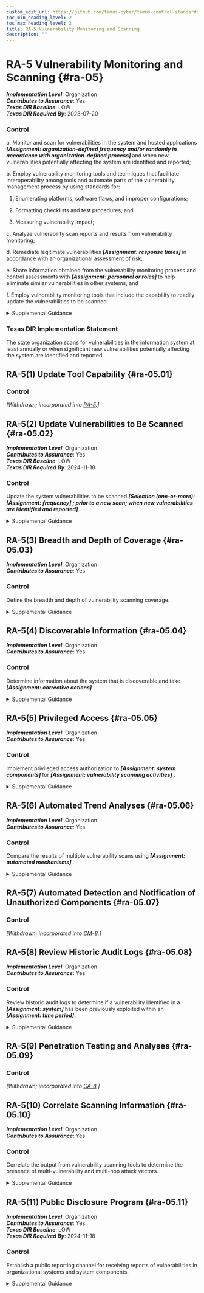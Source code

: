 ```yaml
---
custom_edit_url: https://github.com/tamus-cyber/tamus-control-standards/tree/main/content/tamus.edu/TAMUS_profile.xml
toc_min_heading_level: 2
toc_max_heading_level: 2
title: RA-5 Vulnerability Monitoring and Scanning
description: ""
---
```


# RA-5 Vulnerability Monitoring and Scanning {#ra-05}

_**Implementation Level**_: Organization\
_**Contributes to Assurance**_: Yes\
_**Texas DIR Baseline**_: LOW\
_**Texas DIR Required By**_: 2023-07-20

### Control



a. Monitor and scan for vulnerabilities in the system and hosted applications <strong title="ra-5_prm_1"> <em>[Assignment: organization-defined frequency and/or randomly in accordance with organization-defined process]</em> </strong> and when new vulnerabilities potentially affecting the system are identified and reported;

b. Employ vulnerability monitoring tools and techniques that facilitate interoperability among tools and automate parts of the vulnerability management process by using standards for:

1. Enumerating platforms, software flaws, and improper configurations;

2. Formatting checklists and test procedures; and

3. Measuring vulnerability impact;

c. Analyze vulnerability scan reports and results from vulnerability monitoring;

d. Remediate legitimate vulnerabilities <strong title="ra-05_odp.03"> <em>[Assignment: response times]</em> </strong> in accordance with an organizational assessment of risk;

e. Share information obtained from the vulnerability monitoring process and control assessments with <strong title="ra-05_odp.04"> <em>[Assignment: personnel or roles]</em> </strong> to help eliminate similar vulnerabilities in other systems; and

f. Employ vulnerability monitoring tools that include the capability to readily update the vulnerabilities to be scanned.


<details><summary>Supplemental Guidance</summary>Security categorization of information and systems guides the frequency and comprehensiveness of vulnerability monitoring (including scans). Organizations determine the required vulnerability monitoring for system components, ensuring that the potential sources of vulnerabilities—such as infrastructure components (e.g., switches, routers, guards, sensors), networked printers, scanners, and copiers—are not overlooked. The capability to readily update vulnerability monitoring tools as new vulnerabilities are discovered and announced and as new scanning methods are developed helps to ensure that new vulnerabilities are not missed by employed vulnerability monitoring tools. The vulnerability monitoring tool update process helps to ensure that potential vulnerabilities in the system are identified and addressed as quickly as possible. Vulnerability monitoring and analyses for custom software may require additional approaches, such as static analysis, dynamic analysis, binary analysis, or a hybrid of the three approaches. Organizations can use these analysis approaches in source code reviews and in a variety of tools, including web-based application scanners, static analysis tools, and binary analyzers.<br/><br/>Vulnerability monitoring includes scanning for patch levels; scanning for functions, ports, protocols, and services that should not be accessible to users or devices; and scanning for flow control mechanisms that are improperly configured or operating incorrectly. Vulnerability monitoring may also include continuous vulnerability monitoring tools that use instrumentation to continuously analyze components. Instrumentation-based tools may improve accuracy and may be run throughout an organization without scanning. Vulnerability monitoring tools that facilitate interoperability include tools that are Security Content Automated Protocol (SCAP)-validated. Thus, organizations consider using scanning tools that express vulnerabilities in the Common Vulnerabilities and Exposures (CVE) naming convention and that employ the Open Vulnerability Assessment Language (OVAL) to determine the presence of vulnerabilities. Sources for vulnerability information include the Common Weakness Enumeration (CWE) listing and the National Vulnerability Database (NVD). Control assessments, such as red team exercises, provide additional sources of potential vulnerabilities for which to scan. Organizations also consider using scanning tools that express vulnerability impact by the Common Vulnerability Scoring System (CVSS).<br/><br/>Vulnerability monitoring includes a channel and process for receiving reports of security vulnerabilities from the public at-large. Vulnerability disclosure programs can be as simple as publishing a monitored email address or web form that can receive reports, including notification authorizing good-faith research and disclosure of security vulnerabilities. Organizations generally expect that such research is happening with or without their authorization and can use public vulnerability disclosure channels to increase the likelihood that discovered vulnerabilities are reported directly to the organization for remediation.<br/><br/>Organizations may also employ the use of financial incentives (also known as "bug bounties" ) to further encourage external security researchers to report discovered vulnerabilities. Bug bounty programs can be tailored to the organization’s needs. Bounties can be operated indefinitely or over a defined period of time and can be offered to the general public or to a curated group. Organizations may run public and private bounties simultaneously and could choose to offer partially credentialed access to certain participants in order to evaluate security vulnerabilities from privileged vantage points.</details>

### Texas DIR Implementation Statement

The state organization scans for vulnerabilities in the information system at least annually or when significant new vulnerabilities potentially affecting the system are identified and reported.



## RA-5(1) Update Tool Capability {#ra-05.01}

### Control

<em>[Withdrawn; incorporated into [RA-5](/catalog/ra/ra-05#ra-05).]</em>



## RA-5(2) Update Vulnerabilities to Be Scanned {#ra-05.02}

_**Implementation Level**_: Organization\
_**Contributes to Assurance**_: Yes\
_**Texas DIR Baseline**_: LOW\
_**Texas DIR Required By**_: 2024-11-18

### Control

Update the system vulnerabilities to be scanned <strong title="ra-05.02_odp.01"> <em>[Selection (one-or-more): <strong title="ra-05.02_odp.02"> <em>[Assignment: frequency]</em> </strong>; prior to a new scan; when new vulnerabilities are identified and reported]</em> </strong>.


<details><summary>Supplemental Guidance</summary>Due to the complexity of modern software, systems, and other factors, new vulnerabilities are discovered on a regular basis. It is important that newly discovered vulnerabilities are added to the list of vulnerabilities to be scanned to ensure that the organization can take steps to mitigate those vulnerabilities in a timely manner.</details>


## RA-5(3) Breadth and Depth of Coverage {#ra-05.03}

_**Implementation Level**_: Organization\
_**Contributes to Assurance**_: Yes

### Control

Define the breadth and depth of vulnerability scanning coverage.


<details><summary>Supplemental Guidance</summary>The breadth of vulnerability scanning coverage can be expressed as a percentage of components within the system, by the particular types of systems, by the criticality of systems, or by the number of vulnerabilities to be checked. Conversely, the depth of vulnerability scanning coverage can be expressed as the level of the system design that the organization intends to monitor (e.g., component, module, subsystem, element). Organizations can determine the sufficiency of vulnerability scanning coverage with regard to its risk tolerance and other factors. Scanning tools and how the tools are configured may affect the depth and coverage. Multiple scanning tools may be needed to achieve the desired depth and coverage. [SP 800-53A](#a21aef46-7330-48a0-b2e1-c5bb8b2dd11d) provides additional information on the breadth and depth of coverage.</details>


## RA-5(4) Discoverable Information {#ra-05.04}

_**Implementation Level**_: Organization\
_**Contributes to Assurance**_: Yes

### Control

Determine information about the system that is discoverable and take <strong title="ra-05.04_odp"> <em>[Assignment: corrective actions]</em> </strong>.


<details><summary>Supplemental Guidance</summary>Discoverable information includes information that adversaries could obtain without compromising or breaching the system, such as by collecting information that the system is exposing or by conducting extensive web searches. Corrective actions include notifying appropriate organizational personnel, removing designated information, or changing the system to make the designated information less relevant or attractive to adversaries. This enhancement excludes intentionally discoverable information that may be part of a decoy capability (e.g., honeypots, honeynets, or deception nets) deployed by the organization.</details>


## RA-5(5) Privileged Access {#ra-05.05}

_**Implementation Level**_: Organization\
_**Contributes to Assurance**_: Yes

### Control

Implement privileged access authorization to <strong title="ra-05.05_odp.01"> <em>[Assignment: system components]</em> </strong> for <strong title="ra-05.05_odp.02"> <em>[Assignment: vulnerability scanning activities]</em> </strong>.


<details><summary>Supplemental Guidance</summary>In certain situations, the nature of the vulnerability scanning may be more intrusive, or the system component that is the subject of the scanning may contain classified or controlled unclassified information, such as personally identifiable information. Privileged access authorization to selected system components facilitates more thorough vulnerability scanning and protects the sensitive nature of such scanning.</details>


## RA-5(6) Automated Trend Analyses {#ra-05.06}

_**Implementation Level**_: Organization\
_**Contributes to Assurance**_: Yes

### Control

Compare the results of multiple vulnerability scans using <strong title="ra-05.06_odp"> <em>[Assignment: automated mechanisms]</em> </strong>.


<details><summary>Supplemental Guidance</summary>Using automated mechanisms to analyze multiple vulnerability scans over time can help determine trends in system vulnerabilities and identify patterns of attack.</details>


## RA-5(7) Automated Detection and Notification of Unauthorized Components {#ra-05.07}

### Control

<em>[Withdrawn; incorporated into [CM-8](/catalog/cm/cm-08#cm-08).]</em>



## RA-5(8) Review Historic Audit Logs {#ra-05.08}

_**Implementation Level**_: Organization\
_**Contributes to Assurance**_: Yes

### Control

Review historic audit logs to determine if a vulnerability identified in a <strong title="ra-05.08_odp.01"> <em>[Assignment: system]</em> </strong> has been previously exploited within an <strong title="ra-05.08_odp.02"> <em>[Assignment: time period]</em> </strong>.


<details><summary>Supplemental Guidance</summary>Reviewing historic audit logs to determine if a recently detected vulnerability in a system has been previously exploited by an adversary can provide important information for forensic analyses. Such analyses can help identify, for example, the extent of a previous intrusion, the trade craft employed during the attack, organizational information exfiltrated or modified, mission or business capabilities affected, and the duration of the attack.</details>


## RA-5(9) Penetration Testing and Analyses {#ra-05.09}

### Control

<em>[Withdrawn; incorporated into [CA-8](/catalog/ca/ca-08#ca-08).]</em>



## RA-5(10) Correlate Scanning Information {#ra-05.10}

_**Implementation Level**_: Organization\
_**Contributes to Assurance**_: Yes

### Control

Correlate the output from vulnerability scanning tools to determine the presence of multi-vulnerability and multi-hop attack vectors.


<details><summary>Supplemental Guidance</summary>An attack vector is a path or means by which an adversary can gain access to a system in order to deliver malicious code or exfiltrate information. Organizations can use attack trees to show how hostile activities by adversaries interact and combine to produce adverse impacts or negative consequences to systems and organizations. Such information, together with correlated data from vulnerability scanning tools, can provide greater clarity regarding multi-vulnerability and multi-hop attack vectors. The correlation of vulnerability scanning information is especially important when organizations are transitioning from older technologies to newer technologies (e.g., transitioning from IPv4 to IPv6 network protocols). During such transitions, some system components may inadvertently be unmanaged and create opportunities for adversary exploitation.</details>


## RA-5(11) Public Disclosure Program {#ra-05.11}

_**Implementation Level**_: Organization\
_**Contributes to Assurance**_: Yes\
_**Texas DIR Baseline**_: LOW\
_**Texas DIR Required By**_: 2024-11-18

### Control

Establish a public reporting channel for receiving reports of vulnerabilities in organizational systems and system components.


<details><summary>Supplemental Guidance</summary>The reporting channel is publicly discoverable and contains clear language authorizing good-faith research and the disclosure of vulnerabilities to the organization. The organization does not condition its authorization on an expectation of indefinite non-disclosure to the public by the reporting entity but may request a specific time period to properly remediate the vulnerability.</details>
